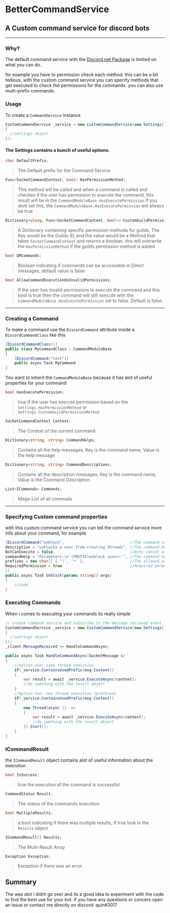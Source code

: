 # BetterCommandService
## A Custom command service for discord bots

---
### Why?

The default command service with the [Discord.net Package](https://github.com/discord-net/Discord.Net) is limited on what you can do.

for example you have to permission check each method. this can be a bit tedious, with the custom command service you can specify methods that get executed to check the permissions for the commands.
you can also use multi-prefix commands.


### Usage

To create a `CommandService` instance

```csharp
CustomCommandService _service = new CustomCommandService(new Settings()
{
  //settings object 
});
```

#### The Settings contains a bunch of useful options.

```csharp
char DefaultPrefix;
```
> The Default prefix for the Command Service


```csharp
Func<SocketCommandContext, bool> HasPermissionMethod;
```
> This method will be called and when a command is called and checkes if the user has permission to execute the command, this result will be in the `CommandModuleBase.HasExecutePermission` if you dont set this, the `CommandModuleBase.HasExecutePermission` will always be true

```csharp
Dictionary<ulong, Func<SocketCommandContext, bool>> CustomGuildPermissionMethod;
```
> A Dictionary containing specific permission methods for guilds, The Key would be the Guilds ID, and the value would be a Method that takes `SocketCommandContext` and returns a boolean. this will overwrite the `HasPermissionMethod` if the guilds permission method is added


```csharp
bool DMCommands;
```
> Boolean indicating if commands can be accessable in Direct messages, default value is false

```csharp
bool AllowCommandExecutionOnInvalidPermissions;
```
> If the user has invalid permissions to execute the command and this bool is true then the command will still execute with the `CommandModuleBase.HasExecutePermission` set to false. Default is false.

***

### Creating a Command
To make a command use the `DiscordCommand` attribute inside a `DiscordCommandClass` like this

```csharp
[DiscordCommandClass()]
public class MyCommandClass : CommandModuleBase
{
    [DiscordCommand("test")]
    public async Task MyCommand
}
```

You want to inherit the `CommandModuleBase` because it has alot of useful properties for your command
```csharp
bool HasExecutePermission;
```
> true If the user has execute permission based on the `Settings.HasPermissionMethod` or `Settings.CustomGuildPermissionMethod`
```csharp
SocketCommandContext Context;
```
> The Context of the current command
```csharp 
Dictionary<string, string> CommandHelps;
```
> Contains all the help messages. Key is the command name, Value is the help message
```csharp
Dictionary<string, string> CommandDescriptions;
```
> Contains all the description messages. Key is the command name, Value is the Command Description
```cs
List<ICommands> Commands;
```
> Mega-List of all commads

***

### Specifying Custom command properties
with this custom command service you can tell the command service more info about your command, for example
```csharp
[DiscordCommand("unblock",                             //The command name 
description = "unblocks a user from creating threads", //The command Description
BotCanExecute = false,                                 //Bots cannot use this command
commandHelp = "Parameters:\n`(PREFIX)unblock <user>`", //The command help
prefixes = new char[] { '!', '*' },                    //The allowed prefix for this command
RequiredPermission = true                              //Required permmision based on the permission method in the settings object
)]
public async Task Unblock(params string[] args)
{
    //code
}
```
### Executing Commands
When i comes to executing your commands its really simple
```csharp
// create command service and subscribe to the message recieved event
CustomCommandService _service = new CustomCommandService(new Settings()
{
  //settings object 
});
_client.MessageReceived += HandleCommandAsync;

public async Task HandleCommandAsync(SocketMessage s)
{
    //option one: same thread execution
    if(_service.ContainsUsedPrefix(msg.Content))
    {
        var result = await _service.ExecuteAsync(context);
        //do somthing with the result object
    }
    //Option two: new thread execution (prefered)
    if(_service.ContainsUsedPrefix(msg.Content))
    {
        new Thread(async ()  => 
        {
            var result = await _service.ExecuteAsync(context);
            //do somthing with the result object
        }).Start();
    }
}

```
### ICommandResult
the `ICommandResult` object contains alot of useful information about the execution
```csharp
bool IsSuccess;
```
> true the execution of the command is successful
```csharp
CommandStatus Result;
```
> The status of the commands execution
```csharp
bool MultipleResults;
```
> a bool indicating if there was multiple results, if true look in the `Results` object
```csharp
ICommandResult[] Results;
```
> The Multi-Result Array
```csharp
Exception Exception;
```
> Exception if there was an error


## Summary
The was alot i didnt go over and its a good idea to experiment with the code to find the best use for your bot. if you have any questions or concers open an issue or contact me directly on discord: quin#3017
